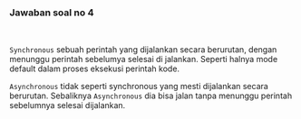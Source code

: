 ### Jawaban soal no 4
<br>

`Synchronous` sebuah perintah yang dijalankan secara berurutan, dengan menunggu perintah sebelumya selesai di jalankan. Seperti halnya mode default dalam proses eksekusi perintah kode. 


`Asynchronous` tidak seperti synchronous yang mesti dijalankan secara berurutan.  Sebaliknya `Asynchronous` dia bisa jalan tanpa menunggu perintah sebelumnya selesai dijalankan.